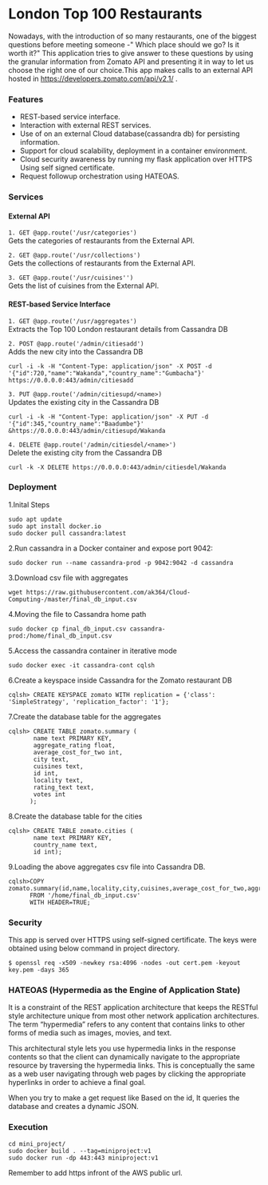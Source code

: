 # London Top 100 Restaurants
Nowadays, with the introduction of so many restaurants, one of the biggest questions before meeting someone -" Which place should 
we go? Is it worth it?" This application tries to give answer to these questions by using the granular information from Zomato API
and presenting it in way to let us choose the right one of our choice.This app makes calls to an external API hosted in https://developers.zomato.com/api/v2.1/ .

### Features

- REST-based service interface.
- Interaction with external REST services.
- Use of on an external Cloud database(cassandra db) for persisting information.
- Support for cloud scalability, deployment in a container environment.
- Cloud security awareness by running my flask application over HTTPS Using self signed certificate.
- Request followup orchestration using HATEOAS.

### Services

#### External API

`1. GET @app.route('/usr/categories')` <br />
 Gets the categories of restaurants from the External API.  
 
`2. GET @app.route('/usr/collections')` <br />
Gets the collections of restaurants from the External API.  

`3. GET @app.route('/usr/cuisines'')` <br />
Gets the list of cuisines from the External API.

#### REST-based Service Interface
`1. GET @app.route('/usr/aggregates')` <br />
Extracts the Top 100 London restaurant details from Cassandra DB

`2. POST @app.route('/admin/citiesadd')` <br />
Adds the new city into the Cassandra DB  <br />
```
curl -i -k -H "Content-Type: application/json" -X POST -d '{"id":720,"name":"Wakanda","country_name":"Gumbacha"}'    https://0.0.0.0:443/admin/citiesadd
```

`3. PUT @app.route('/admin/citiesupd/<name>)` <br />
Updates the existing city in the Cassandra DB <br />
```
curl -i -k -H "Content-Type: application/json" -X PUT -d '{"id":345,"country_name":"Baadumbe"}' &https://0.0.0.0:443/admin/citiesupd/Wakanda
```

`4. DELETE @app.route('/admin/citiesdel/<name>')` <br />
Delete the existing city from the Cassandra DB <br />
 ```
 curl -k -X DELETE https://0.0.0.0:443/admin/citiesdel/Wakanda
 ```
### Deployment

1.Inital Steps
```
sudo apt update
sudo apt install docker.io
sudo docker pull cassandra:latest
```

2.Run cassandra in a Docker container and expose port 9042:
```
sudo docker run --name cassandra-prod -p 9042:9042 -d cassandra
```

3.Download csv file with aggregates
```
wget https://raw.githubusercontent.com/ak364/Cloud-Computing-/master/final_db_input.csv
```

4.Moving the file to Cassandra home path
```
sudo docker cp final_db_input.csv cassandra-prod:/home/final_db_input.csv
```

5.Access the cassandra container in iterative mode
```
sudo docker exec -it cassandra-cont cqlsh
```

6.Create a keyspace inside Cassandra for the Zomato restaurant DB
```
cqlsh> CREATE KEYSPACE zomato WITH replication = {'class': 'SimpleStrategy', 'replication_factor': '1'};
```

7.Create the database table for the aggregates
```
cqlsh> CREATE TABLE zomato.summary (
       name text PRIMARY KEY,
       aggregate_rating float,
       average_cost_for_two int,
       city text,
       cuisines text,
       id int,
       locality text,
       rating_text text,
       votes int
      );
```
8.Create the database table for the cities
```
cqlsh> CREATE TABLE zomato.cities (
       name text PRIMARY KEY,
       country_name text,
       id int);
```

9.Loading the above aggregates csv file into Cassandra DB.
```
cqlsh>COPY zomato.summary(id,name,locality,city,cuisines,average_cost_for_two,aggregate_rating,rating_text,votes)
      FROM '/home/final_db_input.csv'
      WITH HEADER=TRUE;
 ```

### Security
This app is served over HTTPS using self-signed certificate. The keys were obtained using below command in project directory.
```
$ openssl req -x509 -newkey rsa:4096 -nodes -out cert.pem -keyout key.pem -days 365
```

### HATEOAS (Hypermedia as the Engine of Application State)
It is a constraint of the REST application architecture that keeps the RESTful style architecture unique from most other network application architectures. The term “hypermedia” refers to any content that contains links to other forms of media such as images, movies, and text.

This architectural style lets you use hypermedia links in the response contents so that the client can dynamically navigate to the appropriate resource by traversing the hypermedia links. This is conceptually the same as a web user navigating through web pages by clicking the appropriate hyperlinks in order to achieve a final goal.

When you try to make a get request like Based on the id, It queries the database and creates a dynamic JSON.

### Execution
```
cd mini_project/
sudo docker build . --tag=miniproject:v1
sudo docker run -dp 443:443 miniproject:v1
```

Remember to add https infront of the AWS public url.











